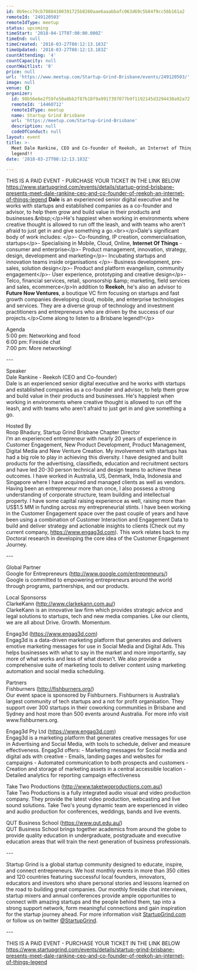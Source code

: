 ```yaml
---
id: 0b9ecc79cb70884100391725b8260aae6aaabbafc063d69c5b84f9cc56b161a2
remoteId: '249120503'
remoteIdType: meetup
status: upcoming
timeStart: '2018-04-17T07:00:00.000Z'
timeEnd: null
timeCreated: '2018-03-27T08:12:13.183Z'
timeUpdated: '2018-03-27T08:12:13.183Z'
countAttending: '4'
countCapacity: null
countWaitlist: '0'
price: null
url: 'https://www.meetup.com/Startup-Grind-Brisbane/events/249120503/'
image: null
venue: {}
organizer:
  id: 98b56e6e2f59fe50a8bb2f87b18f9a9917397077b9f1192145d3294430a92a72
  remoteId: '14460712'
  remoteIdType: meetup
  name: Startup Grind Brisbane
  url: 'https://meetup.com/Startup-Grind-Brisbane'
  description: null
  codeOfConduct: null
layout: event
title: >-
  Meet Dale Rankine, CEO and Co-founder of Reekoh, an Internet of Things
  legend!!
date: '2018-03-27T08:12:13.183Z'

---
```

<p>THIS IS A PAID EVENT - PURCHASE YOUR TICKET IN THE LINK BELOW<br/><a href="https://www.startupgrind.com/events/details/startup-grind-brisbane-presents-meet-dale-rankine-ceo-and-co-founder-of-reekoh-an-internet-of-things-legend" class="linkified">https://www.startupgrind.com/events/details/startup-grind-brisbane-presents-meet-dale-rankine-ceo-and-co-founder-of-reekoh-an-internet-of-things-legend</a> <b>Dale</b> is an experienced senior digital executive and he works with startups and established companies as a co-founder and advisor, to help them grow and build value in their products and businesses.&amp;nbsp;&lt;/p&gt;He's happiest when working in environments where creative thought is allowed to run off the leash, and with teams who aren't afraid to just get in and give something a go.&lt;br&gt;&lt;/p&gt;Dale's significant body of work includes: &lt;/p&gt;- Co-founding, IP creation, commercialisation, startups&lt;/p&gt;- Specialising in Mobile, Cloud, Online, <b>Internet Of Things</b> - consumer and enterprise&lt;/p&gt;- Product management, innovation, strategy, design, development and marketing&lt;/p&gt;- Incubating startups and innovation teams inside organisations &lt;/p&gt;- Business development, pre-sales, solution design&lt;/p&gt;- Product and platform evangelism, community engagement&lt;/p&gt;- User experience, prototyping and creative design&lt;/p&gt;- Telco, financial services, retail, sponsorship &amp;amp; marketing, field services and sales, ecommerce&lt;/p&gt;In addition to <b>Reekoh</b>, he's also an advisor to <b>Future Now Ventures</b>, a boutique VC firm focusing on startups and fast growth companies developing cloud, mobile, and enterprise technologies and services. They are a diverse group of technology and investment practitioners and entrepreneurs who are driven by the success of our projects.&lt;/p&gt;Come along to listen to a Brisbane legend!!&lt;/p&gt;</p> <p>Agenda<br/>5:00 pm: Networking and food<br/>6:00 pm: Fireside chat<br/>7:00 pm: More networking!</p> <p>---</p> <p>Speaker<br/>Dale Rankine - Reekoh (CEO and Co-founder)<br/>Dale is an experienced senior digital executive and he works with startups and established companies as a co-founder and advisor, to help them grow and build value in their products and businesses. He's happiest when working in environments where creative thought is allowed to run off the leash, and with teams who aren't afraid to just get in and give something a go.</p> <p>Hosted By<br/>Roop Bhadury, Startup Grind Brisbane Chapter Director<br/>I’m an experienced entrepreneur with nearly 20 years of experience in Customer Engagement, New Product Development, Product Management, Digital Media and New Venture Creation. My involvement with startups has had a big role to play in achieving this diversity. I have designed and built products for the advertising, classifieds, education and recruitment sectors and have led 20-30 person technical and design teams to achieve these outcomes. I have worked in Australia, US, Denmark, India, Indonesia and Singapore where I have acquired and managed clients as well as vendors. Having been an entrepreneur more than once, I also possess a strong understanding of corporate structure, team building and intellectual property. I have some capital raising experience as well, raising more than US$1.5 MM in funding across my entrepreneurial stints. I have been working in the Customer Engagement space over the past couple of years and have been using a combination of Customer Interaction and Engagement Data to build and deliver strategy and actionable insights to clients (Check out my current company, <a href="https://www.engag3d.com" class="linkified">https://www.engag3d.com</a>). This work relates back to my Doctoral research in developing the core idea of the Customer Engagement Journey.</p> <p>---</p> <p>Global Partner<br/>Google for Entrepreneurs (<a href="http://www.google.com/entrepreneurs/" class="linkified">http://www.google.com/entrepreneurs/</a>)<br/>Google is committed to empowering entrepreneurs around the world through programs, partnerships, and our products.</p> <p>Local Sponsorss<br/>ClarkeKann (<a href="http://www.clarkekann.com.au/" class="linkified">http://www.clarkekann.com.au/</a>)<br/>ClarkeKann is an innovative law firm which provides strategic advice and legal solutions to startups, tech and new media companies. Like our clients, we are all about Drive. Growth. Momentum.</p> <p>Engag3d (<a href="https://www.engag3d.com" class="linkified">https://www.engag3d.com</a>)<br/>Engag3d is a data-driven marketing platform that generates and delivers emotive marketing messages for use in Social Media and Digital Ads. This helps businesses with what to say in the market and more importantly, say more of what works and less of what doesn’t. We also provide a comprehensive suite of marketing tools to deliver content using marketing automation and social media scheduling.</p> <p>Partners<br/>Fishburners (<a href="http://fishburners.org/" class="linkified">http://fishburners.org/</a>)<br/>Our event space is sponsored by Fishburners. Fishburners is Australia’s largest community of tech startups and a not for profit organisation. They support over 300 startups in their coworking communities in Brisbane and Sydney and host more than 500 events around Australia. For more info visit www.fishburners.org.</p> <p>Engag3d Pty Ltd (<a href="https://www.engag3d.com" class="linkified">https://www.engag3d.com</a>)<br/>Engag3d is a marketing platform that generates creative messages for use in Advertising and Social Media, with tools to schedule, deliver and measure effectiveness. Engag3d offers: - Marketing messages for Social media and digital ads with creative - Emails, landing pages and websites for campaigns - Automated communication to both prospects and customers - Creation and storage of marketing assets in a central accessible location - Detailed analytics for reporting campaign effectiveness</p> <p>Take Two Productions (<a href="http://www.taketwoproductions.com.au/" class="linkified">http://www.taketwoproductions.com.au/</a>)<br/>Take Two Productions is a fully integrated audio visual and video production company. They provide the latest video production, webcasting and live sound solutions. Take Two's young dynamic team are experienced in video and audio production for conferences, weddings, bands and live events.</p> <p>QUT Business School (<a href="https://www.qut.edu.au/" class="linkified">https://www.qut.edu.au/</a>)<br/>QUT Business School brings together academics from around the globe to provide quality education in undergraduate, postgraduate and executive education areas that will train the next generation of business professionals.</p> <p>---</p> <p>Startup Grind is a global startup community designed to educate, inspire, and connect entrepreneurs. We host monthly events in more than 350 cities and 120 countries featuring successful local founders, innovators, educators and investors who share personal stories and lessons learned on the road to building great companies. Our monthly fireside chat interviews, startup mixers and annual conferences provide ample opportunities to connect with amazing startups and the people behind them, tap into a strong support network, form meaningful connections and gain inspiration for the startup journey ahead. For more information visit <a href="https://www.startupgrind.com/">StartupGrind.com</a> or follow us on twitter <a href="https://twitter.com/StartupGrind">@StartupGrind</a>.</p> <p>---</p> <p>THIS IS A PAID EVENT - PURCHASE YOUR TICKET IN THE LINK BELOW<br/><a href="https://www.startupgrind.com/events/details/startup-grind-brisbane-presents-meet-dale-rankine-ceo-and-co-founder-of-reekoh-an-internet-of-things-legend" class="linkified">https://www.startupgrind.com/events/details/startup-grind-brisbane-presents-meet-dale-rankine-ceo-and-co-founder-of-reekoh-an-internet-of-things-legend</a></p>
